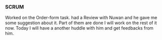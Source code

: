 ### SCRUM
Worked on the Order-form task. 
had a Review with Nuwan and he gave me some suggestion about it. Part of them are done I will work on the rest of it now. 
Today I will have a another huddle with him and get feedbacks from him. 